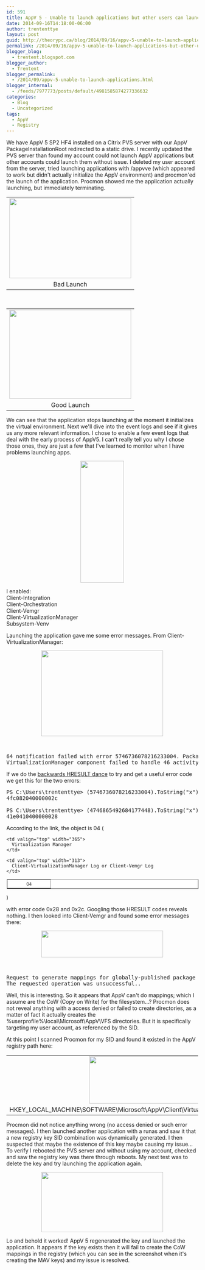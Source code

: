 ```yaml
---
id: 591
title: AppV 5 - Unable to launch applications but other users can launch without issue
date: 2014-09-16T14:18:00-06:00
author: trententtye
layout: post
guid: http://theorypc.ca/blog/2014/09/16/appv-5-unable-to-launch-applications-but-other-users-can-launch-without-issue/
permalink: /2014/09/16/appv-5-unable-to-launch-applications-but-other-users-can-launch-without-issue/
blogger_blog:
  - trentent.blogspot.com
blogger_author:
  - Trentent
blogger_permalink:
  - /2014/09/appv-5-unable-to-launch-applications.html
blogger_internal:
  - /feeds/7977773/posts/default/4981585874277336632
categories:
  - Blog
  - Uncategorized
tags:
  - AppV
  - Registry
---
```

We have AppV 5 SP2 HF4 installed on a Citrix PVS server with our AppV PackageInstallationRoot redirected to a static drive.  I recently updated the PVS server than found my account could not launch AppV applications but other accounts could launch them without issue.  I deleted my user account from the server, tried launching applications with /appvve (which appeared to work but didn't actually initialize the AppV environment) and procmon'ed the launch of the application.  Procmon showed me the application actually launching, but immediately terminating.

<table style="margin-left: auto; margin-right: auto; text-align: center;" cellspacing="0" cellpadding="0" align="center">
  <tr>
    <td style="text-align: center;">
      <a style="margin-left: auto; margin-right: auto;" href="http://4.bp.blogspot.com/-eMt3meSRgYE/VBiSKcTqbjI/AAAAAAAAAik/kK3OeQFgHio/s1600/1.png"><img src="http://4.bp.blogspot.com/-eMt3meSRgYE/VBiSKcTqbjI/AAAAAAAAAik/kK3OeQFgHio/s1600/1.png" width="320" height="210" border="0" /></a>
    </td>
  </tr>
  
  <tr>
    <td style="text-align: center;">
      Bad Launch
    </td>
  </tr>
</table>

&nbsp;

<table style="margin-left: auto; margin-right: auto; text-align: center;" cellspacing="0" cellpadding="0" align="center">
  <tr>
    <td style="text-align: center;">
      <a style="margin-left: auto; margin-right: auto;" href="http://2.bp.blogspot.com/-YECiLgTtwns/VBiSRwGLMKI/AAAAAAAAAis/4PN2c0han9w/s1600/2.png"><img src="http://2.bp.blogspot.com/-YECiLgTtwns/VBiSRwGLMKI/AAAAAAAAAis/4PN2c0han9w/s1600/2.png" width="320" height="234" border="0" /></a>
    </td>
  </tr>
  
  <tr>
    <td style="text-align: center;">
      Good Launch
    </td>
  </tr>
</table>

We can see that the application stops launching at the moment it initializes the virtual environment.  Next we'll dive into the event logs and see if it gives us any more relevant information.  I chose to enable a few event logs that deal with the early process of AppV5.  I can't really tell you why I chose those ones, they are just a few that I've learned to monitor when I have problems launching apps.

<div style="clear: both; text-align: center;">
  <a style="margin-left: 1em; margin-right: 1em;" href="http://4.bp.blogspot.com/-JBFoEO2kQk8/VBiTxzn0hDI/AAAAAAAAAi0/4CJKp0l6tJM/s1600/3.png"><img src="http://4.bp.blogspot.com/-JBFoEO2kQk8/VBiTxzn0hDI/AAAAAAAAAi0/4CJKp0l6tJM/s1600/3.png" width="114" height="320" border="0" /></a>
</div>

I enabled:  
Client-Integration  
Client-Orchestration  
Client-Vemgr  
Client-VirtualizationManager  
Subsystem-Venv

Launching the application gave me some error messages.  From Client-VirtualizationManager:

<div style="clear: both; text-align: center;">
  <a style="margin-left: 1em; margin-right: 1em;" href="http://2.bp.blogspot.com/-daWc4ONHF9U/VBiUo-yZI4I/AAAAAAAAAi8/Pr_Q3I9vPLs/s1600/4.png"><img src="http://2.bp.blogspot.com/-daWc4ONHF9U/VBiUo-yZI4I/AAAAAAAAAi8/Pr_Q3I9vPLs/s1600/4.png" width="320" height="225" border="0" /></a>
</div>

&nbsp;

<pre class="lang:default decode:true ">64 notification failed with error 5746736078216233004. Package {49bda935-0a17-43e5-aada-44858d95affa}, version {d506ff21-4e9a-40e5-b60f-94481ccbe76a}, pid 5176, ve id 0.
VirtualizationManager component failed to handle 46 activity. Error 4746865492684177448.</pre>

If we do the [backwards HRESULT dance](http://blogs.technet.com/b/gladiatormsft/archive/2013/11/13/app-v-on-operational-troubleshooting-of-the-v5-client.aspx) to try and get a useful error code we get this for the two errors:

<pre class="lang:ps decode:true">PS C:\Users\trententtye> (5746736078216233004).ToString("x")
4fc082040000002c

PS C:\Users\trententtye> (4746865492684177448).ToString("x")
41e0410400000028</pre>

According to the link, the object is 04 (

<table style="background-color: white; color: #2a2a2a; font-family: 'Segoe UI', 'Lucida Grande', Verdana, Arial, Helvetica, sans-serif; font-size: 11.8181819915771px; line-height: 16.514181137085px; margin-left: 1px;" border="1" cellspacing="1" cellpadding="1">
  <tr>
    <td valign="top" width="101">
      <div align="center">
        04
      </div>
    </td>
    
    <td valign="top" width="365">
      Virtualization Manager
    </td>
    
    <td valign="top" width="313">
      Client-VirtualizationManager Log or Client-Vemgr Log
    </td>
  </tr>
</table>

)

with error code 0x28 and 0x2c.  Googling those HRESULT codes reveals nothing.  I then looked into Client-Vemgr and found some error messages there:

<div style="clear: both; text-align: center;">
  <a style="margin-left: 1em; margin-right: 1em;" href="http://4.bp.blogspot.com/-Bkv__cswE7I/VBiV8c4OL1I/AAAAAAAAAjE/NCfJBPZD6Og/s1600/5.png"><img src="http://4.bp.blogspot.com/-Bkv__cswE7I/VBiV8c4OL1I/AAAAAAAAAjE/NCfJBPZD6Og/s1600/5.png" width="320" height="70" border="0" /></a>
</div>

&nbsp;

<pre class="lang:default decode:true ">Request to generate mappings for globally-published package failed. package moniker 49BDA935-0A17-43E5-AADA-44858D95AFFA_D506FF21-4E9A-40E5-B60F-94481CCBE76A. group moniker . user sid S-1-5-21-38857442-2693285798-3636612711-15138285. result {Operation Failed}
The requested operation was unsuccessful..</pre>

Well, this is interesting.  So it appears that AppV can't do mappings; which I assume are the CoW (Copy on Write) for the filesystem...?  Procmon does not reveal anything with a access denied or failed to create directories, as a matter of fact it actually creates the %userprofile%\local\Microsoft\AppV\VFS directories.  But it is specifically targeting my user account, as referenced by the SID.

At this point I scanned Procmon for my SID and found it existed in the AppV registry path here:

<table style="margin-left: auto; margin-right: auto; text-align: center;" cellspacing="0" cellpadding="0" align="center">
  <tr>
    <td style="text-align: center;">
      <a style="margin-left: auto; margin-right: auto;" href="http://3.bp.blogspot.com/-rJFPDOzjXcg/VBiY5_bVsXI/AAAAAAAAAjM/1s0PEaqGyd8/s1600/6.png"><img src="http://3.bp.blogspot.com/-rJFPDOzjXcg/VBiY5_bVsXI/AAAAAAAAAjM/1s0PEaqGyd8/s1600/6.png" width="320" height="124" border="0" /></a>
    </td>
  </tr>
  
  <tr>
    <td style="text-align: center;">
      HKEY_LOCAL_MACHINE\SOFTWARE\Microsoft\AppV\Client\Virtualization\LocalVFSSecuredUsers
    </td>
  </tr>
</table>

Procmon did not notice anything wrong (no access denied or such error messages).  I then launched another application with a runas and saw it that a new registry key SID combination was dynamically generated.  I then suspected that maybe the existence of this key maybe causing my issue...  To verify I rebooted the PVS server and without using my account, checked and saw the registry key was there through reboots.  My next test was to delete the key and try launching the application again.

<div style="clear: both; text-align: center;">
  <a style="margin-left: 1em; margin-right: 1em;" href="http://3.bp.blogspot.com/-gaPfFVx_dNo/VBiaUVvx2_I/AAAAAAAAAjU/sPPPAOW_GQA/s1600/7.png"><img src="http://3.bp.blogspot.com/-gaPfFVx_dNo/VBiaUVvx2_I/AAAAAAAAAjU/sPPPAOW_GQA/s1600/7.png" width="320" height="158" border="0" /></a>
</div>

Lo and behold it worked!  AppV 5 regenerated the key and launched the application.  It appears if the key exists then it will fail to create the CoW mappings in the registry (which you can see in the screenshot when it's creating the MAV keys) and my issue is resolved.

<!-- AddThis Advanced Settings generic via filter on the_content -->

<!-- AddThis Share Buttons generic via filter on the_content -->